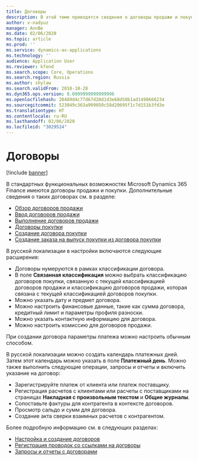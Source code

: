 ```yaml
---
title: Договоры
description: В этой теме приводятся сведения о договоры продажи и покупки для русской локализации.
author: v-nadyuz
manager: AnnBe
ms.date: 02/06/2020
ms.topic: article
ms.prod: ''
ms.service: dynamics-ax-applications
ms.technology: ''
audience: Application User
ms.reviewer: kfend
ms.search.scope: Core, Operations
ms.search.region: Russia
ms.author: shylaw
ms.search.validFrom: 2018-10-28
ms.dyn365.ops.version: 8.0999999999999996
ms.openlocfilehash: 20489d4c77d67d20d1d3e68d58b1ad1498666234
ms.sourcegitcommit: 523049c363a999050c58d20695f1c7d151b3fd3e
ms.translationtype: HT
ms.contentlocale: ru-RU
ms.lasthandoff: 02/06/2020
ms.locfileid: "3029524"
---
```

# <a name="agreements"></a>Договоры
[!include [banner](../includes/banner.md)]

В стандартных функциональных возможностях Microsoft Dynamics 365 Finance имеются договоры продажи и покупки. Дополнительные сведения о таких договорах см. в разделе:

- [Обзор договоров продажи](../../supply-chain/sales-marketing/sales-agreements.md)
- [Ввод договоров продажи](../../supply-chain/sales-marketing/tasks/enter-sales-agreements.md)
- [Выполнение договоров продажи](../../supply-chain/sales-marketing/tasks/fulfill-sales-agreements.md)
- [Договоры покупки](../../supply-chain/procurement/purchase-agreements.md)
- [Создание договора покупки](../../supply-chain/procurement/tasks/create-purchase-agreement.md)
- [Создание заказа на выпуск покупки из договора покупки](../../supply-chain/procurement/tasks/create-purchase-release-order-purchase-agreement.md)

В русской локализации в настройки включаются следующие расширения:

- Договоры нумеруются в рамках классификации договора.
- В поле **Связанная классификация** можно выбрать классификацию договоров покупки, связанную с текущей классификацией договоров продажи и классификацию договоров продажи, которая связана с текущей классификацией договоров покупки.
- Можно указать дату и предмет договора.
- Можно настроить финансовые данные, такие как сумма договора, кредитный лимит и параметры профиля разноски.
- Можно указать контактную информацию для договора.
- Можно настроить комиссию для договоров продажи.

При создании договора параметры платежа можно настроить обычным способом.

В русской локализации можно создать календарь платежных дней. Затем этот календарь можно указать в поле **Платежный день**. Можно также выполнить следующие операции, запросы и отчеты и включить указание на договор:

- Зарегистрируйте платеж от клиента или платеж поставщику.
- Регистрация расчетов с клиентами или расчеты с поставщиками на страницах **Накладная с произвольным текстом** и **Общие журналы**.
- Сопоставьте фактуры для контрагента в контексте договоров.
- Просмотр сальдо и сумм для договора.
- Создание акта сверки взаимных расчетов с контрагентом.

Более подробную информацию см. в следующих разделах:

- [Настройка и создание договоров](rus-set-up-and-create-agreements.md)
- [Регистрация проводок со ссылками на договоры](rus-register-transactions-with-reference-to-agreements.md)
- [Запросы и отчеты с договорами](rus-inquiries-reports-agreements.md)
